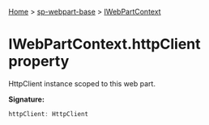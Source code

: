 <!-- docId=sp-webpart-base.iwebpartcontext.httpclient -->

[Home](./index.md) &gt; [sp-webpart-base](./sp-webpart-base.md) &gt; [IWebPartContext](./sp-webpart-base.iwebpartcontext.md)

# IWebPartContext.httpClient property

HttpClient instance scoped to this web part.

**Signature:**
```javascript
httpClient: HttpClient
```
